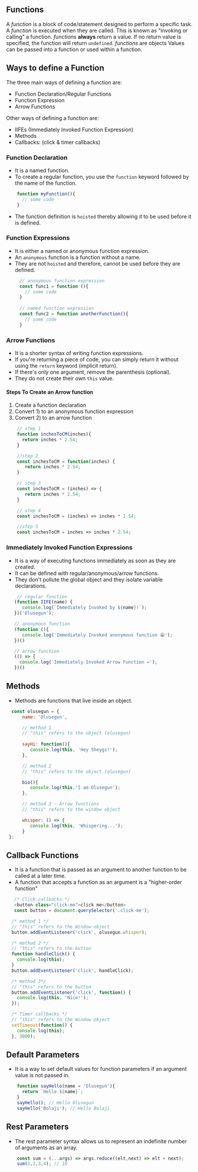 ## Functions

A _function_ is a block of code/statement designed to perform a specific task. 
A _function_ is executed when they are called. This is known as "invoking or calling" a function.
_functions_ __always__ return a value.  If no return value is specified, the function will return `undefined`.
_functions_ are objects
Values can be passed into a function or used within a function.


## Ways to define a Function

The three main ways of defining a function are:

- Function Declaration/Regular Functions
- Function Expression
- Arrow Functions

Other ways of defining a function are:

- IIFEs (Immediately Invoked Function Expression)
- Methods
- Callbacks:  (click & timer callbacks)

### Function Declaration

- It is a named function.
- To create a regular function, you use the `function` keyword followed by the name of the function.

```js
    function myFunction(){
      // some code
    }
```
- The function definition is `hoisted` thereby allowing it to be used before it is defined.

### Function Expressions

- It is either a named or anonymous  function expression.
- An `anonymous` function is a function without a name.
- They are not `hoisted` and therefore, cannot be used before they are defined.

```js
     // anonymous function expression
     const func1 = function (){
       // some code
     }
     
     // named function expression
     const func2 = function anotherFunction(){
       // some code
     }
```

### Arrow Functions

- It is a shorter syntax of writing function expressions.
- If you're returning a piece of code, you can simply return it without using the `return` keyword (implicit return).
- If there's only one argument, remove the parenthesis (optional).
- They do not create their own `this` value.

#### Steps To Create an Arrow function

1) Create a function declaration
2) Convert 1) to an anonymous function expression
3) Convert 2) to an arrow function

```js
    // step 1
    function inchesToCM(inches){
      return inches * 2.54;
    } 
```

```js
    //step 2
    const inchesToCM = function(inches) {  
       return inches * 2.54;
    }
```

```js
    // step 3
    const inchesToCM = (inches) => {
       return inches * 2.54;
    }
```
```js
    // step 4
    const inchesToCM = (inches) => inches * 2.54;
```
```js
    //step 5
    const inchesToCM = inches => inches * 2.54;
```


### Immediately Invoked Function Expressions

- It is a way of executing functions immediately as soon as they are created.
- It can be defined with regular/anonymous/arrow functions.
- They don't pollute the global object and they isolate variable declarations.

```js
    // regular function
   (function IIFE(name) {
      console.log(`Immediately Invoked by ${name}!`);
   })('Olusegun');

   // anonymous function
   (function (){
      console.log('Immediately Invoked anonymous function 😁');
   })()

   // arrow function
   (() => {
     console.log('Immediately Invoked Arrow Function ↔️');
   })()
```

## Methods

- Methods are functions that live inside an object.

```js
  const olusegun = {
      name: 'Olusegun',

      // method 1
      // "this" refers to the object (olusegun)
      
      sayHi: function(){ 
         console.log(this, 'Hey Sheygs!');
      },

      // method 2
      // "this" refers to the object (olusegun)

      bio(){
         console.log(this,'I am Olusegun'); 
      },

      // method 3 - Arrow functions
      // "this" refers to the window object

      whisper: () => {
         console.log(this, 'Whispering...'); 
      }
 };

```

## Callback Functions

- It is a function that is passed as an argument to another function to be called at a later time.
- A function that accepts a function as an argument is a "higher-order function"

```js
   /* Click callbacks */
   <button class="click-me">click me</button>
   const button = document.querySelector('.click-me');

  /* method 1 */
  // "this" refers to the Window object
  button.addEventListener('click', olusegun.whisper);

  /* method 2 */
  // "this" refers to the button
  function handleClick() {
    console.log(this);
  }
  button.addEventListener('click', handleClick);

  /* method 3*/
  // "this" refers to the button
  button.addEventListener('click', function() {
    console.log(this, 'Nice!');
  });

  /* Timer callbacks */
  // "this" refers to the Window object
  setTimeout(function() {
    console.log(this);
  }, 3000); 

```

## Default Parameters

- It is a way to set default values for function parameters if an argument value is not passed in.

```js
    function sayHello(name = 'Olusegun'){
      return `Hello ${name}`;
    }
    sayHello(); // Hello Olusegun
    sayHello('Bolaji'); // Hello Bolaji
```

## Rest Parameters 

- The rest parameter syntax allows us to represent an indefinite number of arguments as an array.

```js
    const sum = (...args) => args.reduce((elt,next) => elt + next);
    sum(1,2,3,4); // 10
```
